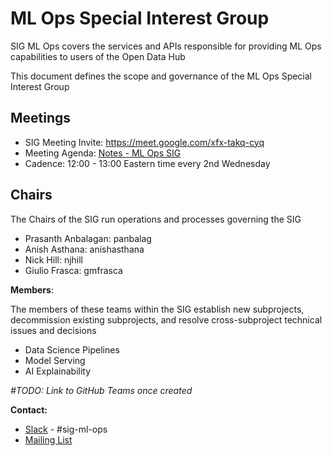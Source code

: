 # ML Ops Special Interest Group

SIG ML Ops covers the services and APIs responsible for providing ML Ops capabilities to users of the Open Data Hub

This document defines the scope and governance of the ML Ops Special Interest Group

## Meetings

* SIG Meeting Invite: <https://meet.google.com/xfx-takq-cyq>
* Meeting Agenda: [Notes - ML Ops SIG](https://docs.google.com/document/d/1FRgjYrr6q-phoeopC6Nl8c4AX2uma7oOXn6vNkBZ7Qg/edit)
* Cadence: 12:00 - 13:00 Eastern time every 2nd Wednesday

## Chairs

The Chairs of the SIG run operations and processes governing the SIG

* Prasanth Anbalagan: panbalag
* Anish Asthana: anishasthana
* Nick Hill: njhill
* Giulio Frasca: gmfrasca

**Members**:

The members of these teams within the SIG establish new subprojects, decommission existing subprojects, and resolve cross-subproject technical issues and decisions

* Data Science Pipelines
* Model Serving
* AI Explainability

_#TODO: Link to GitHub Teams once created_

**Contact:**

* [Slack](https://join.slack.com/t/odh-io/shared_invite/zt-18ptx7far-SWO4jkDbuA7Sq8Mut3JbcA) - #sig-ml-ops
* [Mailing List](mailto:odh-community@googlegroups.com)
